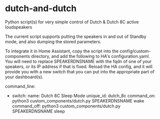 # dutch-and-dutch
Python script(s) for very simple control of Dutch &amp; Dutch 8C active loudspeakers

The current script supports putting the speakers in and out of Standby mode, and also
dumping the stored parameters. 

To integrate it in Home Assistant, copy the script into the config/custom-components
directory, and add the following to HA's configuration.yaml. You will need to replace
SPEAKERDNSNAME with the fqdn of one of your speakers, or its IP address if that is fixed.
Reload the HA config, and it will provide you with a new switch that you can put into
the appropriate part of your dashboard(s).

command_line:
  - switch:
      name: Dutch 8C Sleep Mode
      unique_id: dutch_8c
      command_on: python3 custom_components/dutch.py SPEAKERDNSNAME wake
      command_off: python3 custom_components/dutch.py SPEAKERDNSNAME sleep
